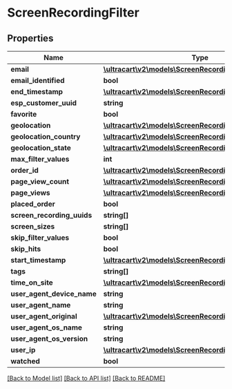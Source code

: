 # ScreenRecordingFilter

## Properties
Name | Type | Description | Notes
------------ | ------------- | ------------- | -------------
**email** | [**\ultracart\v2\models\ScreenRecordingFilterStringSearch**](ScreenRecordingFilterStringSearch.md) |  | [optional] 
**email_identified** | **bool** |  | [optional] 
**end_timestamp** | [**\ultracart\v2\models\ScreenRecordingFilterRangeDate**](ScreenRecordingFilterRangeDate.md) |  | [optional] 
**esp_customer_uuid** | **string** |  | [optional] 
**favorite** | **bool** |  | [optional] 
**geolocation** | [**\ultracart\v2\models\ScreenRecordingFilterGeoDistance**](ScreenRecordingFilterGeoDistance.md) |  | [optional] 
**geolocation_country** | [**\ultracart\v2\models\ScreenRecordingFilterStringSearch**](ScreenRecordingFilterStringSearch.md) |  | [optional] 
**geolocation_state** | [**\ultracart\v2\models\ScreenRecordingFilterStringSearch**](ScreenRecordingFilterStringSearch.md) |  | [optional] 
**max_filter_values** | **int** |  | [optional] 
**order_id** | [**\ultracart\v2\models\ScreenRecordingFilterStringSearch**](ScreenRecordingFilterStringSearch.md) |  | [optional] 
**page_view_count** | [**\ultracart\v2\models\ScreenRecordingFilterRangeInteger**](ScreenRecordingFilterRangeInteger.md) |  | [optional] 
**page_views** | [**\ultracart\v2\models\ScreenRecordingFilterPageView[]**](ScreenRecordingFilterPageView.md) |  | [optional] 
**placed_order** | **bool** |  | [optional] 
**screen_recording_uuids** | **string[]** |  | [optional] 
**screen_sizes** | **string[]** |  | [optional] 
**skip_filter_values** | **bool** |  | [optional] 
**skip_hits** | **bool** |  | [optional] 
**start_timestamp** | [**\ultracart\v2\models\ScreenRecordingFilterRangeDate**](ScreenRecordingFilterRangeDate.md) |  | [optional] 
**tags** | **string[]** |  | [optional] 
**time_on_site** | [**\ultracart\v2\models\ScreenRecordingFilterRangeInteger**](ScreenRecordingFilterRangeInteger.md) |  | [optional] 
**user_agent_device_name** | **string** |  | [optional] 
**user_agent_name** | **string** |  | [optional] 
**user_agent_original** | [**\ultracart\v2\models\ScreenRecordingFilterStringSearch**](ScreenRecordingFilterStringSearch.md) |  | [optional] 
**user_agent_os_name** | **string** |  | [optional] 
**user_agent_os_version** | **string** |  | [optional] 
**user_ip** | [**\ultracart\v2\models\ScreenRecordingFilterIpSearch**](ScreenRecordingFilterIpSearch.md) |  | [optional] 
**watched** | **bool** |  | [optional] 

[[Back to Model list]](../README.md#documentation-for-models) [[Back to API list]](../README.md#documentation-for-api-endpoints) [[Back to README]](../README.md)


